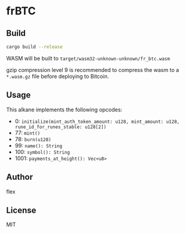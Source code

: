 # frBTC


## Build

```sh
cargo build --release
```

WASM will be built to `target/wasm32-unknown-unknown/fr_btc.wasm`

gzip compression level 9 is recommended to compress the wasm to a `*.wasm.gz` file before deploying to Bitcoin.

## Usage

This alkane implements the following opcodes:

- 0: `initialize(mint_auth_token_amount: u128, mint_amount: u128, rune_id_for_runes_stable: u128[2])`
- 77: `mint()`
- 78: `burn(u128)`
- 99: `name(): String`
- 100: `symbol(): String`
- 1001: `payments_at_height(): Vec<u8>`


## Author

flex

## License

MIT
